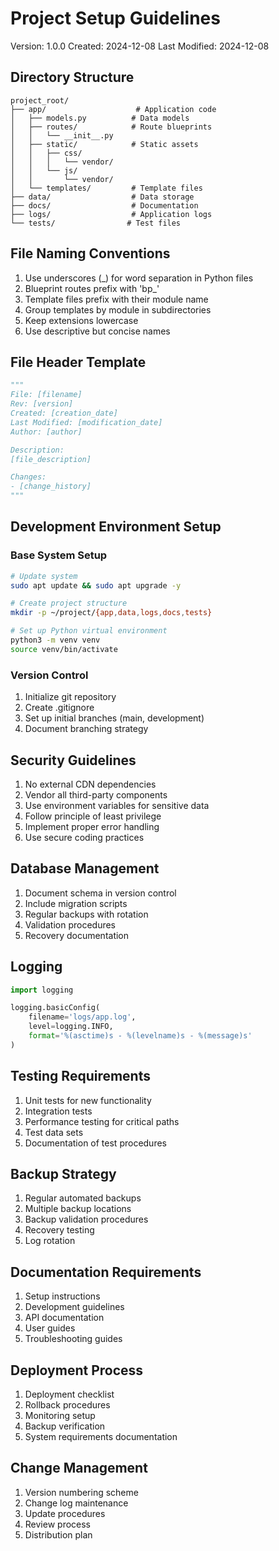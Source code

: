 # Project Setup Guidelines
Version: 1.0.0
Created: 2024-12-08
Last Modified: 2024-12-08

## Directory Structure
```
project_root/
├── app/                    # Application code
│   ├── models.py          # Data models
│   ├── routes/            # Route blueprints
│   │   └── __init__.py
│   ├── static/            # Static assets
│   │   ├── css/
│   │   │   └── vendor/
│   │   └── js/
│   │       └── vendor/
│   └── templates/         # Template files
├── data/                  # Data storage
├── docs/                  # Documentation
├── logs/                  # Application logs
└── tests/                # Test files

```

## File Naming Conventions
1. Use underscores (_) for word separation in Python files
2. Blueprint routes prefix with 'bp_'
3. Template files prefix with their module name
4. Group templates by module in subdirectories
5. Keep extensions lowercase
6. Use descriptive but concise names

## File Header Template
```python
"""
File: [filename]
Rev: [version]
Created: [creation_date]
Last Modified: [modification_date]
Author: [author]

Description: 
[file_description]

Changes:
- [change_history]
"""
```

## Development Environment Setup

### Base System Setup
```bash
# Update system
sudo apt update && sudo apt upgrade -y

# Create project structure
mkdir -p ~/project/{app,data,logs,docs,tests}

# Set up Python virtual environment
python3 -m venv venv
source venv/bin/activate
```

### Version Control
1. Initialize git repository
2. Create .gitignore
3. Set up initial branches (main, development)
4. Document branching strategy

## Security Guidelines
1. No external CDN dependencies
2. Vendor all third-party components
3. Use environment variables for sensitive data
4. Follow principle of least privilege
5. Implement proper error handling
6. Use secure coding practices

## Database Management
1. Document schema in version control
2. Include migration scripts
3. Regular backups with rotation
4. Validation procedures
5. Recovery documentation

## Logging
```python
import logging

logging.basicConfig(
    filename='logs/app.log',
    level=logging.INFO,
    format='%(asctime)s - %(levelname)s - %(message)s'
)
```

## Testing Requirements
1. Unit tests for new functionality
2. Integration tests
3. Performance testing for critical paths
4. Test data sets
5. Documentation of test procedures

## Backup Strategy
1. Regular automated backups
2. Multiple backup locations
3. Backup validation procedures
4. Recovery testing
5. Log rotation

## Documentation Requirements
1. Setup instructions
2. Development guidelines
3. API documentation
4. User guides
5. Troubleshooting guides

## Deployment Process
1. Deployment checklist
2. Rollback procedures
3. Monitoring setup
4. Backup verification
5. System requirements documentation

## Change Management
1. Version numbering scheme
2. Change log maintenance
3. Update procedures
4. Review process
5. Distribution plan
